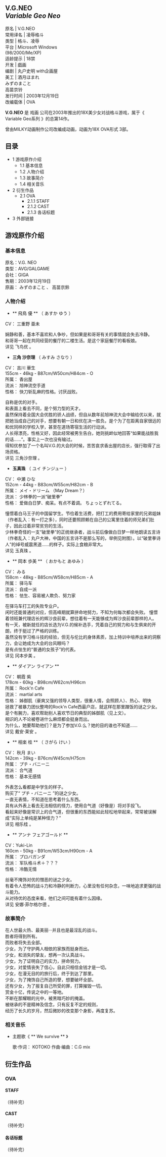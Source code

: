 V.G.NEO  
_Variable Geo Neo_  
---  
原名  |  V.G.NEO   
常用译名  |  凌辱格斗   
类型  |  格斗、凌辱   
平台  |  Microsoft Windows   
(98/2000/Me/XP)  
适龄提示  |  18禁   
开发  |  戯画   
编剧  |  丸户史明 with企画屋   
美工  |  酒月ほまれ    
みずのまこと  
高苗京铃  
发行时间  |  2003年12月19日   
改编载体  |  OVA   
  
**V.G.NEO** 是  戏画  公司在2003年推出的18X美少女对战格斗游戏，属于《  Variable Geo系列  》的总第14作。

曾由MILKY动画制作公司改编成动画，动画为18X OVA形式 3部。

##  目录

  * 1  游戏原作介绍 
    * 1.1  基本信息 
    * 1.2  人物介绍 
    * 1.3  故事简介 
    * 1.4  相关音乐 
  * 2  衍生作品 
    * 2.1  OVA 
      * 2.1.1  STAFF 
      * 2.1.2  CAST 
      * 2.1.3  各话标题 
  * 3  外部链接 

##  游戏原作介绍

###  基本信息

原名：V.G. NEO  
类型：AVG/GALGAME  
会社：GIGA  
售期：2003年12月19日  
原画：  みずのまこと  、  高苗京鈴

###  人物介绍

  

  * ** 飛鳥 優  ** （  あすか ゆう  ）   

CV：  三重野 亜未  
  
娴静和善，基本不喜欢和人争吵，但如果是和哥哥有关的事情就会失去冷静。  
和哥哥一起在共同经营的餐厅的二楼生活。是这个家庭餐厅的看板娘。  
详见  飞鸟优  。

  

  * **三角 沙奈理** （  みすみ さなり  ）   

CV：  吉川 華生  
155cm - 46kg - B87cm/W50cm/H84cm - O  
所属： 香出屋  
流派： 旭神流空手道  
性格： 快刀斩乱麻的性格。讨厌战败。  
  
自称是优的对手。  
和表面上看去不同，是个努力型的天才。  
虽然保持着全国大会优胜的骄人战绩，但自从数年前旭神流大会中输给优以来，就把她当成自己的对手，想要有朝一日和优在决一胜负。是个为了在距离自家很远的和优同样的学校入学，甚至在道场寄宿生活的行动派。  
人长得漂亮，性格又好，因此经常被男生告白，她则挑衅似地回答“如果能战胜我的话……”。事实上一次也没有输过。  
得知优参加了一个名叫V.G.的大会的时候，苦苦哀求香出屋的店长，强行取得了出场资格。  
详见  三角沙奈理  。

  

  * **玉真珠** （  ユイ チンジュー  ）   

CV：  中瀬 ひな  
152cm - 44kg - B83cm/W55cm/H82cm - B  
所属：  メイ・ドリーム  （May Dream？）  
流派： 少林拳的一派“破里拳”  
性格： 爱做白日梦、痴呆。有点不着调。  ちょっとずれてる。  
  
憧憬着白马王子的中国留学生。节俭着生活费，把打工的费用寄给家里的兄弟姐妹（作者乱入：有一打之多），同时还要照顾赖在自己的公寓里住着的师兄弟们肚子，因此过着非常贫穷的生活。  
少林拳奇怪的一支“破里拳”的正统继承者，战斗前后像做白日梦一样地朗读五言诗（作者乱入：丸户大神，中国的五言诗不是那么写的，举例见附图）。以“破里拳诗人”的绰号威震黑道……的样子。实际上食粮非常大。  
详见  玉真珠  。

  

  * ** 岡本 歩美  ** （  おかもと あゆみ  ）   

CV：  みる  
158cm - 48kg - B85cm/W58cm/H85cm - A  
所属： 驿马车  
流派： 自成一派  
性格： 怯生、容易被人欺负、努力家  
  
在驿马车打工的失败专业户。  
闲时还能普通的对应，但高峰期就算拼命地努力，不知为何每次都会失败。 憧憬着领班兼代理店长的辉沙良前辈，想往着有一天能够成为辉沙良前辈那样的人。  
有一天，被新就任的店长选为V.G.的候补选手，凭着自己的努力和与生俱来的开朗，终于挺过了严格的训练。  
虽然没有学习格斗技的经验，但无与伦比的身体素质，加上特训中培养出来的洞察力，会让她成为大会的台风眼吗？  
是有点怯生的“普通的女孩子”的代表。  
详见  冈本步美  。

  

  * ** ダイアン ライアン  **   

CV：  朝霞 紫  
178cm - 60kg - B98cm/W62cm/H96cm  
所属： Rock'n Cafe  
流派： martial arts  
性格： 姊御肌（豪爽又强的领导人类型，很重人情，会照顾人）、热心、明快  
拯救了被暴力团伙整垮的Rock'n Cafe西最户店，就这样在那里蹭饭的谜之少女。  
是个有腕力，喜欢帮助别人喜欢节日的典型的姊御肌（见上文）。  
相识的人不论被卷进什么麻烦都会挺身而出。  
为什么，她要帮助他们？是为了参加V.G.么？她的目的谁也不知道……  
详见  戴安·莱安  。

  

  * ** 相楽 桂  ** （  さがら けい  ）   

CV：  秋月 まい  
142cm - 39kg - B76cm/W45cm/H75cm  
所属：  プチ・バニーニ  
流派： 合气道  
性格： 基本无感情  
  
外表怎么看都是中学生的样子。  
购买了“  プチ・バニーニ  ”的谜之少女。  
一直无表情，不知道在思考着什么东西。  
具有从外表上看去无法相信的怪力，使用合气道（好像是）将对手投飞。  
看起来好像是常识上的合气道，但很重的东西能如此轻松地举起来，常常被误解成“实际上单纯是某种怪力？”  
详见  相乐桂  。

  

  * ** アンナ フェアゴールド  **   

CV：Yuki-Lin  
160cm - 50kg - B91cm/W53cm/H90cm - A  
所属：  プロバガンダ  
流派： 军队格斗术＋？？？  
性格： 冷酷无情  
  
丝毫不掩饰对优的憎恶的谜之少女。  
有着令人恐怖的战斗力和冷静的判断力，心里没有任何杂念，一味地追求更强的战斗能力。  
从对待优的态度来看，他们之间可能有着什么因缘。  
详见  安娜·菲尔格尔德  。

###  故事简介

在人世最火热、最美丽‧‧‧并且也是最淫乱的战斗。  
胜者将得到所有。  
而败者将失去全部。  
少女，为了守护两人相依的家族而挺身而出。  
少女，和消失的挚友，想再一次认真战斗。  
少女，为了证明自己的实力，拼命努力。  
少女，对爱情丧失了信心，自此只相信金钱才是一切。  
少女，在漫无目的的旅行后，终于到达了那里。  
少女，为了掩饰自己所造的孽，想要破坏全部。  
还有少女，为了报复自己所受的罪，打算摧毁一切。  
赏金十亿，传说之中的一等地。  
不断在那耀眼的光中，被黑暗巧妙的掩盖。  
被继承的不是精神及信念，只有反复不定的规则，  
经历了长久的岁月，然后微妙的改变那个身影，再度复苏。

###  相关音乐

  * 主题歌《 ** We survive  ** 》 

     歌·作词：  KOTOKO  作曲·编曲：C.G mix 

##  衍生作品

###  OVA

####  STAFF

（待补完）

####  CAST

（待补完）

####  各话标题

（待补完）